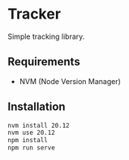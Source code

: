 # Tracker

Simple tracking library.

## Requirements

- NVM (Node Version Manager)

## Installation

```bash
nvm install 20.12
nvm use 20.12
npm install
npm run serve
```
